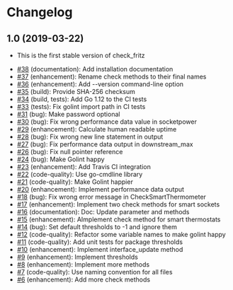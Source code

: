 # Changelog

## 1.0 (2019-03-22)

- This is the first stable version of check_fritz

* [#38](https://github.com/mcktr/check_fritz/pull/38) (documentation): Add installation documentation
* [#37](https://github.com/mcktr/check_fritz/pull/37) (enhancement): Rename check methods to their final names
* [#36](https://github.com/mcktr/check_fritz/pull/36) (enhancement): Add --version command-line option
* [#35](https://github.com/mcktr/check_fritz/pull/35) (build): Provide SHA-256 checksum
* [#34](https://github.com/mcktr/check_fritz/pull/34) (build, tests): Add Go 1.12 to the CI tests
* [#33](https://github.com/mcktr/check_fritz/pull/33) (tests): Fix golint import path in CI tests
* [#31](https://github.com/mcktr/check_fritz/pull/31) (bug): Make password optional
* [#30](https://github.com/mcktr/check_fritz/pull/30) (bug): Fix wrong performance data value in socketpower
* [#29](https://github.com/mcktr/check_fritz/pull/29) (enhancement): Calculate human readable uptime
* [#28](https://github.com/mcktr/check_fritz/pull/28) (bug): Fix wrong new line statement in output
* [#27](https://github.com/mcktr/check_fritz/pull/27) (bug): Fix performance data output in downstream_max
* [#26](https://github.com/mcktr/check_fritz/pull/26) (bug): Fix null pointer reference
* [#24](https://github.com/mcktr/check_fritz/pull/24) (bug): Make Golint happy
* [#23](https://github.com/mcktr/check_fritz/pull/23) (enhancement): Add Travis CI integration
* [#22](https://github.com/mcktr/check_fritz/pull/22) (code-quality): Use go-cmdline library
* [#21](https://github.com/mcktr/check_fritz/pull/21) (code-quality): Make Golint happier
* [#20](https://github.com/mcktr/check_fritz/pull/20) (enhancement): Implement performance data output
* [#18](https://github.com/mcktr/check_fritz/pull/18) (bug): Fix wrong error message in CheckSmartThermometer
* [#17](https://github.com/mcktr/check_fritz/pull/17) (enhancement): Implement two check methods for smart sockets
* [#16](https://github.com/mcktr/check_fritz/pull/16) (documentation): Doc: Update parameter and methods
* [#15](https://github.com/mcktr/check_fritz/pull/15) (enhancement): AImplement check method for smart thermostats
* [#14](https://github.com/mcktr/check_fritz/pull/14) (bug): Set default thresholds to -1 and ignore them
* [#12](https://github.com/mcktr/check_fritz/pull/12) (code-quality): Refactor some variable names to make golint happy
* [#11](https://github.com/mcktr/check_fritz/pull/11) (code-quality): Add unit tests for package thresholds
* [#10](https://github.com/mcktr/check_fritz/pull/10) (enhancement): Implement interface_update method
* [#9](https://github.com/mcktr/check_fritz/pull/9) (enhancement): Implement thresholds
* [#8](https://github.com/mcktr/check_fritz/pull/8) (enhancement): Implement more methods
* [#7](https://github.com/mcktr/check_fritz/pull/7) (code-quality): Use naming convention for all files
* [#6](https://github.com/mcktr/check_fritz/pull/6) (enhancement): Add more check methods